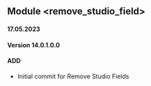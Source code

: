 ## Module <remove_studio_field>

#### 17.05.2023
#### Version 14.0.1.0.0
#### ADD

- Initial commit for Remove Studio Fields
